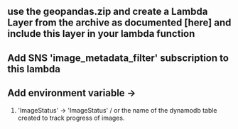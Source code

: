 ## use the geopandas.zip and create a Lambda Layer from the archive as documented [here] and include this layer in your lambda function

## Add SNS 'image_metadata_filter' subscription to this lambda 
## Add environment variable -> 
1.  'ImageStatus' -> 'ImageStatus' / or the name of the dynamodb table created to track progress of images.